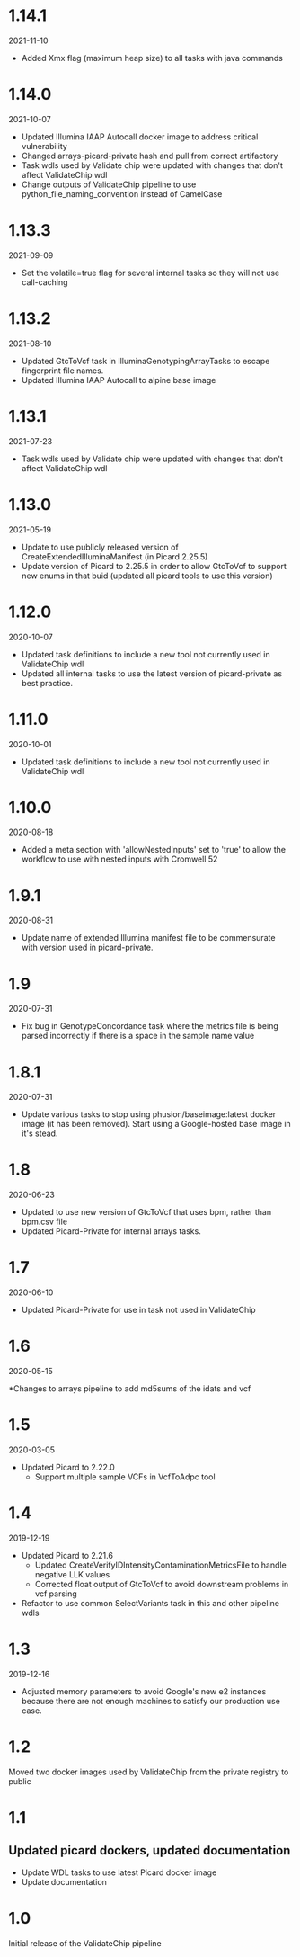 # 1.14.1
2021-11-10

* Added Xmx flag (maximum heap size) to all tasks with java commands

# 1.14.0
2021-10-07

* Updated Illumina IAAP Autocall docker image to address critical vulnerability
* Changed arrays-picard-private hash and pull from correct artifactory
* Task wdls used by Validate chip were updated with changes that don't affect ValidateChip wdl
* Change outputs of ValidateChip pipeline to use python_file_naming_convention instead of CamelCase

# 1.13.3
2021-09-09

* Set the volatile=true flag for several internal tasks so they will not use call-caching

# 1.13.2
2021-08-10

* Updated GtcToVcf task in IlluminaGenotypingArrayTasks to escape fingerprint file names.
* Updated Illumina IAAP Autocall to alpine base image

# 1.13.1
2021-07-23

* Task wdls used by Validate chip were updated with changes that don't affect ValidateChip wdl

# 1.13.0
2021-05-19

* Update to use publicly released version of CreateExtendedIlluminaManifest (in Picard 2.25.5)
* Update version of Picard to 2.25.5 in order to allow GtcToVcf to support new enums in that buid (updated all picard tools to use this version)

# 1.12.0
2020-10-07

* Updated task definitions to include a new tool not currently used in ValidateChip wdl
* Updated all internal tasks to use the latest version of picard-private as best practice.

# 1.11.0
2020-10-01

* Updated task definitions to include a new tool not currently used in ValidateChip wdl

# 1.10.0
2020-08-18

* Added a meta section with 'allowNestedInputs' set to 'true' to allow the workflow to use with nested inputs with Cromwell 52

# 1.9.1
2020-08-31

* Update name of extended Illumina manifest file to be commensurate with version used in picard-private.
# 1.9
2020-07-31

* Fix bug in GenotypeConcordance task where the metrics file is being parsed incorrectly
  if there is a space in the sample name value 

# 1.8.1
2020-07-31

* Update various tasks to stop using phusion/baseimage:latest docker image (it has been removed).  Start using a Google-hosted base image in it's stead.

# 1.8
2020-06-23

* Updated to use new version of GtcToVcf that uses bpm, rather than bpm.csv file
* Updated Picard-Private for internal arrays tasks.

# 1.7
2020-06-10

* Updated Picard-Private for use in task not used in ValidateChip

# 1.6
2020-05-15

*Changes to arrays pipeline to add md5sums of the idats and vcf

# 1.5
2020-03-05

* Updated Picard to 2.22.0
    * Support multiple sample VCFs in VcfToAdpc tool

# 1.4

2019-12-19

* Updated Picard to 2.21.6
    * Updated CreateVerifyIDIntensityContaminationMetricsFile to handle negative LLK values
    * Corrected float output of GtcToVcf to avoid downstream problems in vcf parsing 
* Refactor to use common SelectVariants task in this and other pipeline wdls

# 1.3

2019-12-16

* Adjusted memory parameters to avoid Google's new e2 instances because there are not enough machines to satisfy our production use case.

# 1.2
Moved two docker images used by ValidateChip from the private registry to public

# 1.1

## Updated picard dockers, updated documentation
* Update WDL tasks to use latest Picard docker image
* Update documentation

# 1.0
Initial release of the ValidateChip pipeline
